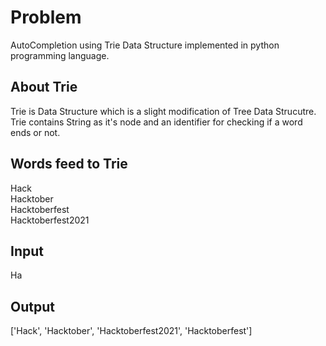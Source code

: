 # Problem

AutoCompletion using Trie Data Structure implemented in python programming language.

## About Trie

Trie is Data Structure which is a slight modification of Tree Data Strucutre. Trie contains String as it's node and an identifier for checking if a word ends or not.

## Words feed to Trie

Hack<br />
Hacktober<br/>
Hacktoberfest<br />
Hacktoberfest2021<br />

## Input

Ha

## Output

['Hack', 'Hacktober', 'Hacktoberfest2021', 'Hacktoberfest']
